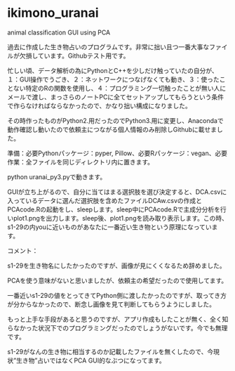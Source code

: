 # ikimono_uranai
animal classification GUI using PCA

過去に作成した生き物占いのプログラムです。非常に拙い且つ一番大事なファイルが欠損しています。Githubテスト用です。

忙しい頃、データ解析の為にPythonとC++を少しだけ触っていたの自分が、１：GUI操作でうごき、２：ネットワークにつなげなくても動き、３：使ったことない特定のRの関数を使用し、４：プログラミング一切触ったことが無い人にメールで渡し、まっさらのノートPCに全てセットアップしてもらうという条件で作らなければならなかったので、かなり拙い構成になりました。

その時作ったものがPython2.用だったのでPython3.用に変更し、Anacondaで動作確認し動いたので依頼主につながる個人情報のみ削除しGithubに載せました。

準備：必要Pythonパッケージ：pyper, Pillow、必要Rパッケージ：vegan、必要作業：全ファイルを同じディレクトリ内に置きます。

python uranai_py3.pyで動きます。

GUIが立ち上がるので、自分に当てはまる選択肢を選び決定すると、DCA.csvに入っているデータに選んだ選択肢を含めたファイルDCAw.csvの作成とPCAcode.Rの起動をし、sleepします。sleep中にPCAcode.Rで主成分分析を行いplot1.pngを出力します。sleep後、plot1.pngを読み取り表示します。この時、s1-29の内youに近いものがあなたに一番近い生き物という原理になっています。


コメント：

s1-29を生き物名にしたかったのですが、画像が見にくくなるため辞めました。

PCAを使う意味がないと思いましたが、依頼主の希望だったので使用してます。

一番近いs1-29の値をとってきてPython側に渡したかったのですが、取ってき方が分からなかったので、断念し画像を見て判断してもらうようにしました。

もっと上手な手段があると思うのですが、アプリ作成もしたことが無く、全く知らなかった状況下でのプログラミングだったのでしょうがないです。今でも無理です。

s1-29がなんの生き物に相当するのか記載したファイルを無くしたので、今現状”生き物”占いではなくPCA GUI的なぶつになってます。
